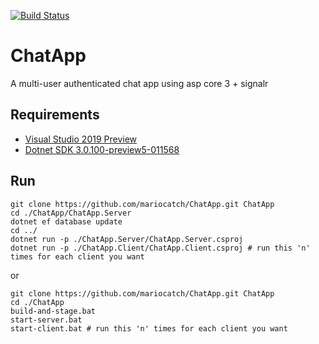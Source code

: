 [![Build Status](https://dev.azure.com/mariocatch0780/ChatApp/_apis/build/status/mariocatch.ChatApp?branchName=master)](https://dev.azure.com/mariocatch0780/ChatApp/_build/latest?definitionId=1&branchName=master)

# ChatApp
A multi-user authenticated chat app using asp core 3 + signalr

## Requirements
* [Visual Studio 2019 Preview](https://visualstudio.microsoft.com/vs/preview/)
* [Dotnet SDK 3.0.100-preview5-011568](https://dotnet.microsoft.com/download/dotnet-core/3.0)

## Run
```
git clone https://github.com/mariocatch/ChatApp.git ChatApp
cd ./ChatApp/ChatApp.Server
dotnet ef database update
cd ../
dotnet run -p ./ChatApp.Server/ChatApp.Server.csproj
dotnet run -p ./ChatApp.Client/ChatApp.Client.csproj # run this 'n' times for each client you want
```
or
```
git clone https://github.com/mariocatch/ChatApp.git ChatApp
cd ./ChatApp
build-and-stage.bat
start-server.bat
start-client.bat # run this 'n' times for each client you want
```
